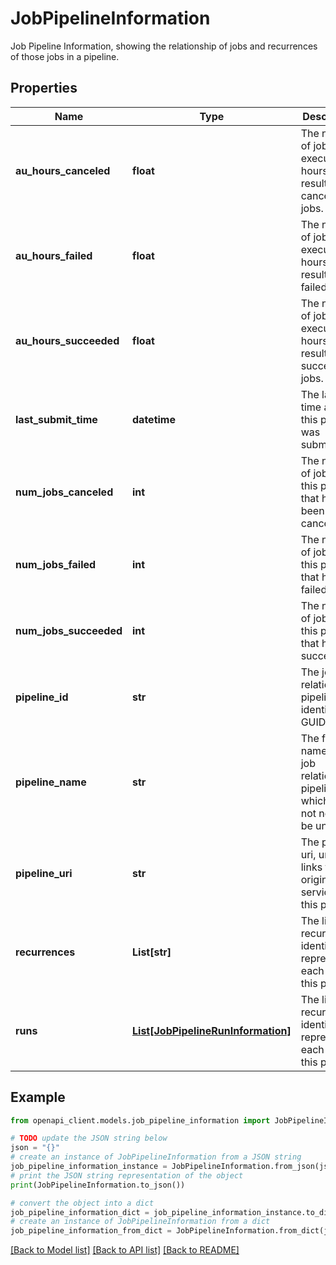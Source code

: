 # JobPipelineInformation

Job Pipeline Information, showing the relationship of jobs and recurrences of those jobs in a pipeline.

## Properties

Name | Type | Description | Notes
------------ | ------------- | ------------- | -------------
**au_hours_canceled** | **float** | The number of job execution hours that resulted in canceled jobs. | [optional] [readonly] 
**au_hours_failed** | **float** | The number of job execution hours that resulted in failed jobs. | [optional] [readonly] 
**au_hours_succeeded** | **float** | The number of job execution hours that resulted in successful jobs. | [optional] [readonly] 
**last_submit_time** | **datetime** | The last time a job in this pipeline was submitted. | [optional] [readonly] 
**num_jobs_canceled** | **int** | The number of jobs in this pipeline that have been canceled. | [optional] [readonly] 
**num_jobs_failed** | **int** | The number of jobs in this pipeline that have failed. | [optional] [readonly] 
**num_jobs_succeeded** | **int** | The number of jobs in this pipeline that have succeeded. | [optional] [readonly] 
**pipeline_id** | **str** | The job relationship pipeline identifier (a GUID). | [optional] [readonly] 
**pipeline_name** | **str** | The friendly name of the job relationship pipeline, which does not need to be unique. | [optional] [readonly] 
**pipeline_uri** | **str** | The pipeline uri, unique, links to the originating service for this pipeline. | [optional] [readonly] 
**recurrences** | **List[str]** | The list of recurrence identifiers representing each run of this pipeline. | [optional] [readonly] 
**runs** | [**List[JobPipelineRunInformation]**](JobPipelineRunInformation.md) | The list of recurrence identifiers representing each run of this pipeline. | [optional] [readonly] 

## Example

```python
from openapi_client.models.job_pipeline_information import JobPipelineInformation

# TODO update the JSON string below
json = "{}"
# create an instance of JobPipelineInformation from a JSON string
job_pipeline_information_instance = JobPipelineInformation.from_json(json)
# print the JSON string representation of the object
print(JobPipelineInformation.to_json())

# convert the object into a dict
job_pipeline_information_dict = job_pipeline_information_instance.to_dict()
# create an instance of JobPipelineInformation from a dict
job_pipeline_information_from_dict = JobPipelineInformation.from_dict(job_pipeline_information_dict)
```
[[Back to Model list]](../README.md#documentation-for-models) [[Back to API list]](../README.md#documentation-for-api-endpoints) [[Back to README]](../README.md)


